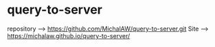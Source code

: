 # query-to-server
repository --> https://github.com/MichalAW/query-to-server.git
Site --> https://michalaw.github.io/query-to-server/
